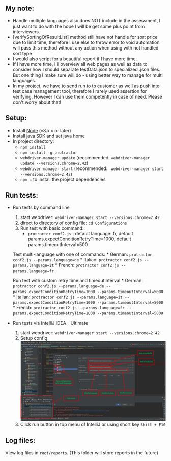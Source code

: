 ## My note:
* Handle multiple languages also does NOT include in the assessment, I just want to do with the hope I will be get some plus point from interviewers.
* [verifySortingOfResultList] method still have not handle for sort price due to limit time, therefore I use else to throw error to void automation will pass this method without any action when using with not handled sort type
* I would also script for a beautiful report if I have more time.
* If I have more time, I'll overview all web pages as well as data to consider how I should separate testData.json to specialized .json files.
But one thing I make sure will do - using better way to manage for multi languages.
* In my project, we have to send run to to customer as well as push into test case management tool, therefore I rarely used assertion for verifying. However I can use them competently in case of need. Please don't worry about that!  

## Setup:
* Install [Node](http://nodejs.org) (v8.x.x or later)
* Install java SDK and set java home
* In project directory:
    * `npm install`
    * `npm install -g protractor`
    * `webdriver-manager update` (recommended:  `webdriver-manager update --versions.chrome=2.42`)
    * `webdriver-manager start` (recommended: ` webdriver-manager start --versions.chrome=2.42`)
    * `npm i` to install the project dependencies

## Run tests:
* Run tests by command line
    1. start webdriver: `webdriver-manager start --versions.chrome=2.42`
    2. direct to directory of config file: `cd Configurations`
    3. Run test with basic command:
        * `protractor conf2.js` : default language: fr, default params.expectConditionRetryTime=1000, default params.timeoutInterval=500
    
    Test multi-language with one of commands:
        * German: `protractor conf2.js --params.language=de`
        * Italian: `protractor conf2.js --params.language=it`
        * French: `protractor conf2.js --params.language=fr`
       
    Run test with custom retry time and timeoutInterval
        * German: `protractor conf2.js --params.language=de --params.expectConditionRetryTime=1000 --params.timeoutInterval=5000`
        * Italian: `protractor conf2.js --params.language=it --params.expectConditionRetryTime=1000 --params.timeoutInterval=5000`
        * French: `protractor conf2.js --params.language=fr --params.expectConditionRetryTime=1000 --params.timeoutInterval=5000`
        
* Run tests via IntelliJ IDEA - Ultimate
    1. start webdriver: `webdriver-manager start --versions.chrome=2.42`
    2. Setup config
![_guidline/media/intelliJ_config.png](_guidline/media/intelliJ_config.png)
    3. Click run button in top menu of IntelliJ or using short key `Shift + F10`
    
## Log files: 
View log files in `root/reports`.
(This folder will store reports in the future)